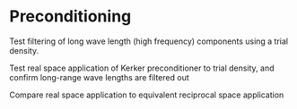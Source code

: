 # Preconditioning

Test filtering of long wave length (high frequency) components using a trial density.

Test real space application of Kerker preconditioner to trial density, and confirm long-range wave lengths 
are filtered out

Compare real space application to equivalent reciprocal space application
